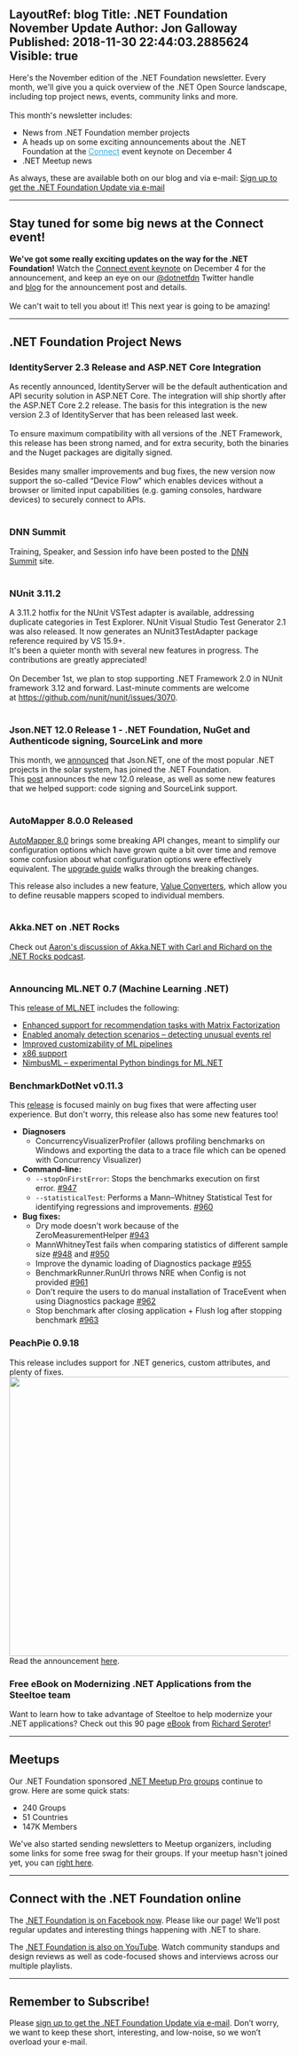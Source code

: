 LayoutRef: blog
Title: .NET Foundation November Update
Author: Jon Galloway
Published: 2018-11-30 22:44:03.2885624
Visible: true
---
<div itemprop="articleBody">
<p>Here's the November edition of the .NET Foundation newsletter. Every month, we'll give you a quick overview of the .NET Open Source landscape, including top project news, events, community links and more.<br />
<br />
This month's newsletter includes:</p>

<ul>
<li>News from .NET Foundation member projects</li>
<li style="text-size-adjust:100%">A heads up on some exciting announcements about the .NET Foundation at the <a href="https://www.microsoft.com/en-us/connectevent/?ocid=AID750056_QSG_BNR_287413" style="text-size-adjust:100%; color:#2baadf" target="_blank">Connect</a> event keynote on December 4</li>
<li>.NET Meetup news</li>
</ul>

<p>As always, these are available both on our blog and via e-mail:&nbsp;<a href="http://eepurl.com/dhL_qb">Sign up to get the .NET Foundation Update via e-mail</a></p>

<hr />
<h2>Stay tuned for some big news at the Connect event!</h2>

<p><strong>We've got some really exciting updates on the way for the .NET Foundation!</strong> Watch the&nbsp;<a href="https://www.microsoft.com/en-us/connectevent/?ocid=AID750056_QSG_BNR_287413" target="_blank">Connect event keynote</a>&nbsp;on December 4 for the announcement, and keep an eye on our&nbsp;<a href="https://twitter.com/dotnetfdn" target="_blank">@dotnetfdn</a>&nbsp;Twitter handle and&nbsp;<a href="/blog" target="_blank">blog</a>&nbsp;for the announcement post and details.<br />
<br />
We can't wait to tell you about it! This next year is going to be amazing!</p>

<hr />
<h2>.NET Foundation Project News</h2>

<h3>IdentityServer 2.3 Release and ASP.NET Core Integration&nbsp;</h3>

<p>As recently announced, IdentityServer will be the default authentication and API security solution in ASP.NET Core. The integration will ship shortly after the ASP.NET Core 2.2 release.&nbsp;The basis for this integration is the new version 2.3 of IdentityServer that has been released last week.<br />
<br />
To ensure maximum compatibility with all versions of the .NET Framework, this release has been strong named, and for extra security, both the binaries and the Nuget packages are digitally signed.<br />
<br />
Besides many smaller improvements and bug fixes, the new version now support the so-called “Device Flow” which enables devices without a browser or limited input capabilities (e.g. gaming consoles, hardware devices) to securely connect to APIs.<br />
&nbsp;</p>

<h3>DNN Summit</h3>

<p>Training, Speaker, and Session info have been posted to the&nbsp;<a href="https://www.dnnsummit.org/" target="_blank">DNN Summit</a>&nbsp;site.<br />
&nbsp;</p>

<h3>NUnit 3.11.2</h3>

<p>A 3.11.2 hotfix for the NUnit VSTest adapter is available, addressing duplicate categories in Test Explorer. NUnit Visual Studio Test Generator 2.1 was also released. It now generates an NUnit3TestAdapter package reference required by VS 15.9+.<br />
It's been a quieter month with several new features in progress. The contributions are greatly appreciated!<br />
<br />
On December 1st, we plan to stop supporting .NET Framework 2.0 in NUnit framework 3.12 and forward. Last-minute comments are welcome at&nbsp;<a href="https://github.com/nunit/nunit/issues/3070" target="_blank">https://github.com/nunit/nunit/issues/3070</a>.<br />
&nbsp;</p>

<h3>Json.NET 12.0 Release 1 - .NET Foundation, NuGet and Authenticode signing, SourceLink and more</h3>

<p>This month, we&nbsp;<a href="/blog/2018/11/27/welcome-jsonnet-to-the-net-foundation" target="_blank">announced</a>&nbsp;that Json.NET, one of the most popular .NET projects in the solar system, has joined the .NET Foundation. This&nbsp;<a href="http://james.newtonking.com/archive/2018/11/27/json-net-12-0-release-1-net-foundation-nuget-and-authenticode-signing-sourcelink-and-more" target="_blank">post</a>&nbsp;announces the new 12.0 release, as well as some new features that we helped support: code signing and SourceLink support.<br />
&nbsp;</p>

<h3>AutoMapper 8.0.0 Released</h3>

<p><a href="https://jimmybogard.com/automapper-8-0-0-released/" target="_blank">AutoMapper 8.0</a>&nbsp;brings some breaking API changes, meant to simplify our configuration options which have grown quite a bit over time and remove some confusion about what configuration options were effectively equivalent. The&nbsp;<a href="http://docs.automapper.org/en/stable/8.0-Upgrade-Guide.html" target="_blank">upgrade guide</a>&nbsp;walks through the breaking changes.</p>

<p>This release also includes a new feature,&nbsp;<a href="http://docs.automapper.org/en/stable/Value-converters.html">Value Converters</a>, which allow you to define reusable mappers scoped to individual members.<br />
&nbsp;</p>

<h3>Akka.NET on .NET Rocks</h3>

<p>Check out&nbsp;<a href="https://dotnetrocks.com/?show=1601" target="_blank">Aaron's discussion of Akka.NET with Carl and Richard on the .NET Rocks podcast</a>.<br />
&nbsp;</p>

<h3>Announcing ML.NET 0.7 (Machine Learning .NET)</h3>

<p>This&nbsp;<a href="https://blogs.msdn.microsoft.com/dotnet/2018/11/08/announcing-ml-net-0-7-machine-learning-net/" target="_blank">release of ML.NET</a>&nbsp;includes the following:</p>

<ul>
<li><a href="https://blogs.msdn.microsoft.com/dotnet/2018/11/08/announcing-ml-net-0-7-machine-learning-net/#enhanced-support-for-recommendation-tasks-with-matrix-factorization" rel="nofollow">Enhanced support for recommendation tasks with Matrix Factorization</a></li>
<li><a href="https://blogs.msdn.microsoft.com/dotnet/2018/11/08/announcing-ml-net-0-7-machine-learning-net/#enabled-anomaly-detection-scenarios-and-detecting-unusual-events" rel="nofollow">Enabled anomaly detection scenarios – detecting unusual events rel</a></li>
<li><a href="https://blogs.msdn.microsoft.com/dotnet/2018/11/08/announcing-ml-net-0-7-machine-learning-net/#improved-customizability-of-mlnet-pipelines" rel="nofollow">Improved customizability of ML pipelines</a></li>
<li><a href="https://blogs.msdn.microsoft.com/dotnet/2018/11/08/announcing-ml-net-0-7-machine-learning-net/#x86-support-in-addition-to-x64" rel="nofollow">x86 support</a></li>
<li><a href="https://blogs.msdn.microsoft.com/dotnet/2018/11/08/announcing-ml-net-0-7-machine-learning-net/#nimbusml---experimental-python-bindings-for-mlnet" rel="nofollow">NimbusML – experimental Python bindings for ML.NET</a></li>
</ul>

<h3>BenchmarkDotNet v0.11.3</h3>

<p>This&nbsp;<a href="https://benchmarkdotnet.org/changelog/v0.11.3.html" target="_blank">release</a>&nbsp;is focused mainly on bug fixes that were affecting user experience. But don't worry, this release also has&nbsp;some new features too!</p>

<ul>
<li><strong>Diagnosers</strong>

<ul>
<li>ConcurrencyVisualizerProfiler (allows profiling benchmarks on Windows and exporting the data to a trace file which can be opened with Concurrency Visualizer)</li>
</ul>
</li>
<li><strong>Command-line:</strong>
<ul>
<li><code>--stopOnFirstError</code>: Stops the benchmarks execution on first error.&nbsp;<a href="https://github.com/dotnet/BenchmarkDotNet/pull/947">#947</a></li>
<li><code>--statisticalTest</code>: Performs a Mann–Whitney Statistical Test for identifying regressions and improvements.&nbsp;<a href="https://github.com/dotnet/BenchmarkDotNet/pull/960">#960</a></li>
</ul>
</li>
<li><strong>Bug fixes:</strong>
<ul>
<li>Dry mode doesn't work because of the ZeroMeasurementHelper&nbsp;<a href="https://github.com/dotnet/BenchmarkDotNet/issues/943">#943</a></li>
<li>MannWhitneyTest fails when comparing statistics of different sample size&nbsp;<a href="https://github.com/dotnet/BenchmarkDotNet/issues/948">#948</a>&nbsp;and&nbsp;<a href="https://github.com/dotnet/BenchmarkDotNet/issues/950">#950</a></li>
<li>Improve the dynamic loading of Diagnostics package&nbsp;<a href="https://github.com/dotnet/BenchmarkDotNet/issues/955">#955</a></li>
<li>BenchmarkRunner.RunUrl throws NRE when Config is not provided&nbsp;<a href="https://github.com/dotnet/BenchmarkDotNet/issues/961">#961</a></li>
<li>Don't require the users to do manual installation of TraceEvent when using Diagnostics package&nbsp;<a href="https://github.com/dotnet/BenchmarkDotNet/issues/962">#962</a></li>
<li>Stop benchmark after closing application + Flush log after stopping benchmark&nbsp;<a href="https://github.com/dotnet/BenchmarkDotNet/issues/963">#963</a></li>
</ul>
</li>
</ul>

<h3>PeachPie 0.9.18</h3>
This release includes support for .NET generics, custom attributes, and plenty of fixes.<br />
<a href="https://www.peachpie.io/2018/11/peachpie-attributes-generics.html" target="_blank"><img alt="" data-file-id="3152865" height="504" src="assets/posts/74003b16-78f9-4abd-8d12-ccbc26077669.png" width="845" /></a><br />
Read the announcement&nbsp;<a href="https://www.peachpie.io/2018/11/peachpie-attributes-generics.html" target="_blank">here</a>.

<h3>Free eBook on Modernizing .NET Applications from the Steeltoe team</h3>
Want to learn how to take advantage of Steeltoe to help modernize your .NET applications? Check out this 90 page&nbsp;<a href="https://content.pivotal.io/ebooks/modernizing-net-applications" target="_blank">eBook</a>&nbsp;from&nbsp;<a href="https://twitter.com/rseroter" target="_blank">Richard Seroter</a>!

<hr />
<h2>Meetups</h2>

<p>Our .NET Foundation sponsored&nbsp;<a href="https://www.meetup.com/pro/dotnet" target="_blank">.NET Meetup Pro groups</a>&nbsp;continue to grow.&nbsp;Here are some quick stats:</p>

<ul>
<li>240 Groups</li>
<li>51 Countries</li>
<li>147K Members</li>
</ul>

<p>We've also started sending newsletters to Meetup organizers, including some links for some free swag for their groups. If your meetup hasn't joined yet, you can&nbsp;<a href="https://aka.ms/add-dotnet-meetup">right here</a>.</p>

<hr />
<h2>Connect with the .NET Foundation online</h2>

<p>The&nbsp;<a href="https://www.facebook.com/dotnetfoundation/">.NET Foundation is on Facebook now</a>. Please like our page! We’ll post regular updates and interesting things happening with .NET to share.</p>

<p>The <a href="https://www.youtube.com/NETFoundation">.NET Foundation is also on YouTube</a>. Watch community standups and design reviews as well as code-focused shows and interviews across our multiple playlists.</p>

<hr />
<h2>Remember to Subscribe!</h2>

<p>Please&nbsp;<a href="http://eepurl.com/dhL_qb">sign up&nbsp;to get the .NET Foundation Update via e-mail</a>.&nbsp;Don’t worry, we want to keep these short, interesting, and low-noise, so we won’t overload your e-mail.</p>
</div>
